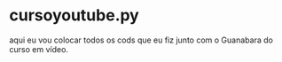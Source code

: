 # cursoyoutube.py
aqui eu vou colocar todos os cods que eu fiz junto com o Guanabara do curso em vídeo.
